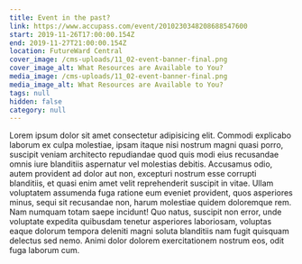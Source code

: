 ```yaml
---
title: Event in the past?
link: https://www.accupass.com/event/2010230348208688547600
start: 2019-11-26T17:00:00.154Z
end: 2019-11-27T21:00:00.154Z
location: FutureWard Central
cover_image: /cms-uploads/11_02-event-banner-final.png
cover_image_alt: What Resources are Available to You?
media_image: /cms-uploads/11_02-event-banner-final.png
media_image_alt: What Resources are Available to You?
tags: null
hidden: false
category: null
---
```


Lorem ipsum dolor sit amet consectetur adipisicing elit. Commodi explicabo laborum ex culpa molestiae, ipsam itaque nisi nostrum magni quasi porro, suscipit veniam architecto repudiandae quod quis modi eius recusandae omnis iure blanditiis aspernatur vel molestias debitis. Accusamus odio, autem provident ad dolor aut non, excepturi nostrum esse corrupti blanditiis, et quasi enim amet velit reprehenderit suscipit in vitae. Ullam voluptatem assumenda fuga ratione eum eveniet provident, quos asperiores minus, sequi sit recusandae non, harum molestiae quidem doloremque rem. Nam numquam totam saepe incidunt! Quo natus, suscipit non error, unde voluptate expedita quibusdam tenetur asperiores laboriosam, voluptas eaque dolorum tempora deleniti magni soluta blanditiis nam fugit quisquam delectus sed nemo. Animi dolor dolorem exercitationem nostrum eos, odit fuga laborum cum.